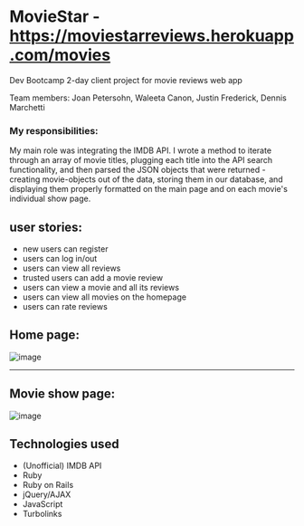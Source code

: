 # MovieStar - https://moviestarreviews.herokuapp.com/movies
Dev Bootcamp 2-day client project for movie reviews web app

Team members: Joan Petersohn, Waleeta Canon, Justin Frederick, Dennis Marchetti

### My responsibilities:

My main role was integrating the IMDB API. I wrote a method to iterate through an array of movie titles, plugging each title into the API search functionality, and then parsed the JSON objects that were returned - creating movie-objects out of the data, storing them in our database, and displaying them properly formatted on the main page and on each movie's individual show page. 

## user stories:

  - new users can register
  - users can log in/out
  - users can view all reviews
  - trusted users can add a movie review
  - users can view a movie and all its reviews
  - users can view all movies on the homepage
  - users can rate reviews
  
## Home page:
![image](https://cloud.githubusercontent.com/assets/19498387/23670876/d0d9bada-032e-11e7-996e-e3985a5f7c53.png)

--------
## Movie show page:
![image](https://cloud.githubusercontent.com/assets/19498387/23670893/e37002d0-032e-11e7-83fa-2bf5d4c335d0.png)

## Technologies used
* (Unofficial) IMDB API
* Ruby
* Ruby on Rails
* jQuery/AJAX
* JavaScript
* Turbolinks
